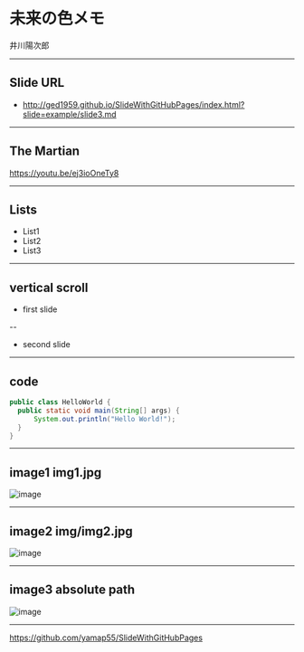 # 未来の色メモ

井川陽次郎

---

## Slide URL
- http://ged1959.github.io/SlideWithGitHubPages/index.html?slide=example/slide3.md

---

## The Martian
https://youtu.be/ej3ioOneTy8

---

## Lists

- List1
- List2
- List3

---

## vertical scroll

- first slide

--

- second slide

---

## code

```java
public class HelloWorld {
  public static void main(String[] args) {
      System.out.println("Hello World!");
  }
}
```

---

## image1 img1.jpg

![image](img1.jpg)

---

## image2 img/img2.jpg

![image](img/img2.jpg)

---

## image3 absolute path

![image](http://yamap55.github.io/Slide/20170827/img1.jpg)

---

https://github.com/yamap55/SlideWithGitHubPages
